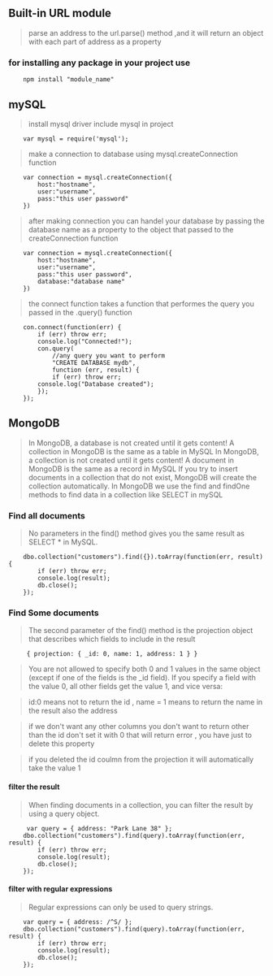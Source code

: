 ## Built-in URL module

> parse an address to the url.parse() method ,and it will return an object with each part of address as a property

### for installing any package in your project use

```
    npm install "module_name"
```

## mySQL

> install mysql driver
> include mysql in project

```
    var mysql = require('mysql');
```

> make a connection to database using mysql.createConnection function

```
    var connection = mysql.createConnection({
        host:"hostname",
        user:"username",
        pass:"this user password"
    })
```

> after making connection you can handel your database by passing the database name as a property to the object that passed to the createConnection function

```
    var connection = mysql.createConnection({
        host:"hostname",
        user:"username",
        pass:"this user password",
        database:"database name"
    })
```

> the connect function takes a function that performes the query you passed in the .query() function

```
    con.connect(function(err) {
        if (err) throw err;
        console.log("Connected!");
        con.query(
            //any query you want to perform
            "CREATE DATABASE mydb",
            function (err, result) {
            if (err) throw err;
        console.log("Database created");
        });
    });
```

## MongoDB

> In MongoDB, a database is not created until it gets content!
> A collection in MongoDB is the same as a table in MySQL
> In MongoDB, a collection is not created until it gets content!
> A document in MongoDB is the same as a record in MySQL
> If you try to insert documents in a collection that do not exist, MongoDB will create the collection automatically.
> In MongoDB we use the find and findOne methods to find data in a collection like SELECT in mySQL

### Find all documents

> No parameters in the find() method gives you the same result as SELECT \* in MySQL.

```
    dbo.collection("customers").find({}).toArray(function(err, result) {
        if (err) throw err;
        console.log(result);
        db.close();
    });
```

### Find Some documents

> The second parameter of the find() method is the projection object that describes which fields to include in the result

```
     { projection: { _id: 0, name: 1, address: 1 } }
```

> You are not allowed to specify both 0 and 1 values in the same object (except if one of the fields is the \_id field). If you specify a field with the value 0, all other fields get the value 1, and vice versa:

> id:0 means not to return the id , name = 1 means to return the name in the result also the address

> if we don't want any other columns you don't want to return other than the id don't set it with 0 that will return error , you have just to delete this property

> if you deleted the id coulmn from the projection it will automatically take the value 1

#### filter the result

> When finding documents in a collection, you can filter the result by using a query object.

```
     var query = { address: "Park Lane 38" };
    dbo.collection("customers").find(query).toArray(function(err, result) {
        if (err) throw err;
        console.log(result);
        db.close();
    });
```

#### filter with regular expressions

> Regular expressions can only be used to query strings.

```
    var query = { address: /^S/ };
    dbo.collection("customers").find(query).toArray(function(err, result) {
        if (err) throw err;
        console.log(result);
        db.close();
    });
```
